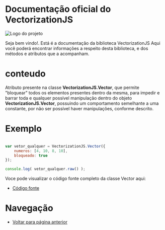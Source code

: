 # Documentação oficial do VectorizationJS
![Logo do projeto](https://github.com/WilliamJardim/VectorizationJS/blob/main/imagens/logo512x512.png)

Seja bem vindo!. Está é a documentação da biblioteca VectorizationJS
Aqui você poderá encontrar informações a respeito desta biblioteca, e dos métodos e atributos que a acompanham.

# conteudo
Atributo presente na classe **VectorizationJS.Vector**, que permite "bloquear" todos os elementos presentes dentro da mesma, para impedir e barrar toda e qualquer possível manipulação dentro do objeto **VectorizationJS.Vector**, possuindo um comportamento semelhante a uma constante, por não ser possível haver manipulações, conforme descrito.

# Exemplo
```javascript

var vetor_qualquer = VectorizationJS.Vector({ 
    numeros: [4, 10, 8, 10],
    bloqueado: true
});

console.log( vetor_qualquer.raw() );

```

Voce pode visualizar o código fonte completo da classe Vector aqui:
* [Código fonte](https://github.com/WilliamJardim/VectorizationJS/blob/main/src/Vector.js)

# Navegação
* [Voltar para página anterior](../page.md)